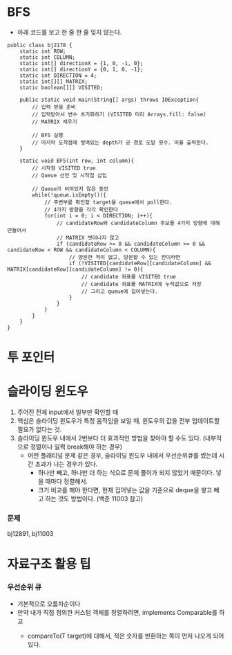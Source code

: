 # BFS
- 아래 코드를 보고 한 줄 한 줄 잊지 않는다.
```
public class bj2178 {
    static int ROW;
    static int COLUMN;
    static int[] directionX = {1, 0, -1, 0};
    static int[] directionY = {0, 1, 0, -1};
    static int DIRECTION = 4;
    static int[][] MATRIX;
    static boolean[][] VISITED;

    public static void main(String[] args) throws IOException{
        // 입력 받을 준비
        // 입력받아서 변수 초기화하기 (VISITED 미리 Arrays.fill: false)
        // MATRIX 채우기
        
        // BFS 실행
        // 마지막 도착점에 쌓여있는 depth가 곧 경로 도달 횟수. 이를 출력한다.
    }

    static void BFS(int row, int column){
        // 시작점 VISITED true
        // Queue 선언 및 시작점 삽입

        // Queue가 비어있지 않은 동안
        while(!queue.isEmpty()){
            // 주변부를 확인할 target을 queue에서 poll한다.
            // 4가지 방향을 각각 확인한다
            for(int i = 0; i < DIRECTION; i++){
                // candidateRow와 candidateColumn 후보를 4가지 방향에 대해 만들어서
                // MATRIX 벗어나지 않고
                if (candidateRow >= 0 && candidateColumn >= 0 && candidateRow < ROW && candidateColumn < COLUMN){
                    // 방문한 적이 없고, 방문할 수 있는 칸이라면
                    if (!VISITED[candidateRow][candidateColumn] && MATRIX[candidateRow][candidateColumn] != 0){
                        // candidate 좌표를 VISITED true
                        // candidate 좌표를 MATRIX에 누적값으로 저장
                        // 그리고 queue에 집어넣는다.
                    }
                }
            }
        }
    }
}
```
# 투 포인터
# 슬라이딩 윈도우
1. 주어진 전체 input에서 일부만 확인할 때
2. 핵심은 슬라이딩 윈도우가 특정 움직임을 보일 때, 윈도우의 값을 전부 업데이트할 필요가 없다는 것.
3. 슬라이딩 윈도우 내에서 2번보다 더 효과적인 방법을 찾아야 할 수도 있다. (내부적으로 정렬이나 일찍 break해야 하는 경우)
   - 어떤 플래티넘 문제 같은 경우, 슬라이딩 윈도우 내에서 우선순위큐를 썼는데 시간 초과가 나는 경우가 있다.
     - 하나만 빼고, 하나만 더 하는 식으로 문제 풀이가 되지 않았기 때문이다. 넣을 때마다 정렬해서.
     - 크기 비교를 해야 한다면, 현재 집어넣는 값을 기준으로 deque을 쌓고 빼고 하는 것도 방법이다. (백준 11003 참고)
### 문제
bj12891, bj11003

# 자료구조 활용 팁
### 우선순위 큐
- 기본적으로 오름차순이다
- 만약 내가 직접 정의한 커스텀 객체를 정렬하려면, implements Comparable<T>를 하고
  - compareTo(T target)에 대해서, 적은 숫자를 반환하는 쪽이 먼저 나오게 되어있다.
